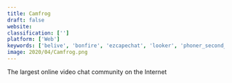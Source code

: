 ```yaml
---
title: Camfrog
draft: false 
website: 
classification: ['']
platform: ['Web']
keywords: ['belive', 'bonfire', 'ezcapechat', 'looker', 'phoner_second_phone_number', 'picarto.tv', 'riot.im', 'sisense', 'slack', 'tango', 'telegram', 'webcamoid', 'whatsapp', 'wire', 'younow', 'zulip', 'join.me']
image: 2020/04/Camfrog.png
---
```

The largest online video chat community on the Internet
